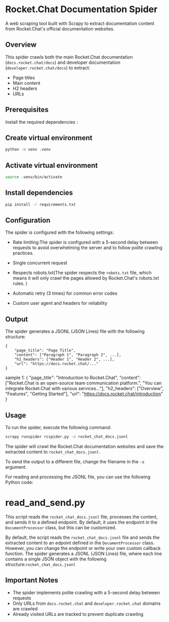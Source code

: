 # Rocket.Chat Documentation Spider

A web scraping tool built with Scrapy to extract documentation content from Rocket.Chat's official documentation websites.

## Overview

This spider crawls both the main Rocket.Chat documentation (`docs.rocket.chat/docs`) and developer documentation (`developer.rocket.chat/docs`) to extract:

- Page titles
- Main content
- H2 headers
- URLs

## Prerequisites

Install the required dependencies
:
## Create virtual environment
```sh
python -m venv .venv
```

## Activate virtual environment
```sh
source .venv/bin/activate
```

## Install dependencies
```sh
pip install -r requirements.txt
```

## Configuration
The spider is configured with the following settings:

- Rate limiting:The spider is configured with a 5-second delay between requests to avoid overwhelming the server and to follow polite crawling practices.

- Single concurrent request
- Respects robots.txt(The spider respects the `robots.txt` file, which means it will only crawl the pages allowed by Rocket.Chat's robots.txt rules.
)
- Automatic retry (3 times) for common error codes
- Custom user agent and headers for reliability

## Output
The spider generates a JSONL (JSON Lines) file with the following structure:
```
{
    "page_title": "Page Title",
    "content": ["Paragraph 1", "Paragraph 2", ...],
    "h2_headers": ["Header 1", "Header 2", ...],
    "url": "https://docs.rocket.chat/..."
}
```
sample 1:
{
    "page_title": "Introduction to Rocket.Chat",
    "content": ["Rocket.Chat is an open-source team communication platform.", "You can integrate Rocket.Chat with various services..."],
    "h2_headers": ["Overview", "Features", "Getting Started"],
    "url": "https://docs.rocket.chat/introduction"
}

## Usage
To run the spider, execute the following command:

```sh
scrapy runspider rcspider.py -o rocket_chat_docs.jsonl
```

The spider will crawl the Rocket.Chat documentation websites and save the extracted content to `rocket_chat_docs.jsonl`.

To send the output to a different file, change the filename in the `-o` argument.

For reading and processing the JSONL file, you can use the following Python code:

 # read_and_send.py
This script reads the `rocket_chat_docs.jsonl` file, processes the content, and sends it to a defined endpoint. By default, it uses the endpoint in the `DocumentProcessor` class, but this can be customized.



By default, the script reads the `rocket_chat_docs.jsonl` file and sends the extracted content to an edpoint defined in the `DocumentProcessor` class. However, you can change the endpoint or write your own custom callback function.
The spider generates a JSONL (JSON Lines) file, where each line contains a single JSON object with the following structure:`rocket_chat_docs.jsonl`


## Important Notes
- The spider implements polite crawling with a 5-second delay between requests
- Only URLs from `docs.rocket.chat` and `developer.rocket.chat` domains are crawled
- Already visited URLs are tracked to prevent duplicate crawling
